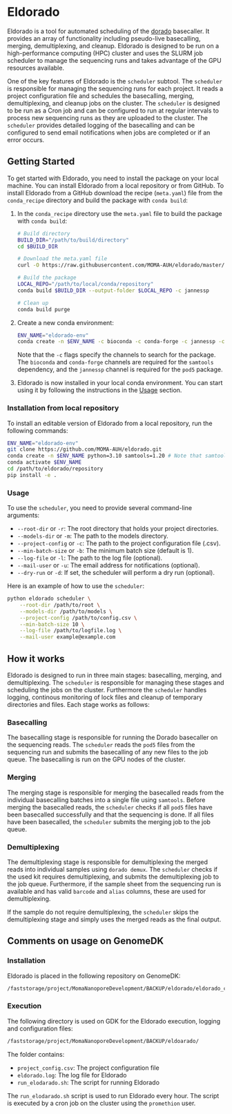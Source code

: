 # Eldorado 

Eldorado is a tool for automated scheduling of the [dorado](https://github.com/nanoporetech/dorado) basecaller. It provides an array of functionality including pseudo-live basecalling, merging, demultiplexing, and cleanup. Eldorado is designed to be run on a high-performance computing (HPC) cluster and uses the SLURM job scheduler to manage the sequencing runs and takes advantage of the GPU resources available.

One of the key features of Eldorado is the `scheduler` subtool. The `scheduler` is responsible for managing the sequencing runs for each project. It reads a project configuration file and schedules the basecalling, merging, demultiplexing, and cleanup jobs on the cluster. The `scheduler` is designed to be run as a Cron job and can be configured to run at regular intervals to process new sequencing runs as they are uploaded to the cluster. The `scheduler` provides detailed logging of the basecalling and can be configured to send email notifications when jobs are completed or if an error occurs.

## Getting Started

To get started with Eldorado, you need to install the package on your local machine. You can install Eldorado from a local repository or from GitHub. To install Eldorado from a GitHub download the recipe (`meta.yaml`) file from the `conda_recipe` directory and build the package with `conda build`:

1. In the `conda_recipe` directory use the `meta.yaml` file to build the package with `conda build`:
    ```sh 
    # Build directory
    BUILD_DIR="/path/to/build/directory"
    cd $BUILD_DIR

    # Download the meta.yaml file
    curl -O https://raw.githubusercontent.com/MOMA-AUH/eldorado/master/conda_recipe/meta.yaml

    # Build the package
    LOCAL_REPO="/path/to/local/conda/repository"
    conda build $BUILD_DIR --output-folder $LOCAL_REPO -c jannessp

    # Clean up
    conda build purge
    ```

2. Create a new conda environment:
    ```sh
    ENV_NAME="eldorado-env"
    conda create -n $ENV_NAME -c bioconda -c conda-forge -c jannessp -c $LOCAL_REPO eldorado
    ```
    Note that the `-c` flags specify the channels to search for the package. The `bioconda` and `conda-forge` channels are required for the `samtools` dependency, and the `jannessp` channel is required for the `pod5` package.
3. Eldorado is now installed in your local conda environment. You can start using it by following the instructions in the [Usage](#usage) section.


### Installation from local repository
To install an editable version of Eldorado from a local repository, run the following commands:
```sh
ENV_NAME="eldorado-env"
git clone https://github.com/MOMA-AUH/eldorado.git
conda create -n $ENV_NAME python=3.10 samtools=1.20 # Note that samtools is required for the merge step
conda activate $ENV_NAME
cd /path/to/eldorado/repository
pip install -e .
```

### Usage

To use the `scheduler`, you need to provide several command-line arguments:

- `--root-dir` or `-r`: The root directory that holds your project directories.
- `--models-dir` or `-m`: The path to the models directory.
- `--project-config` or `-c`: The path to the project configuration file (.csv).
- `--min-batch-size` or `-b`: The minimum batch size (default is 1).
- `--log-file` or `-l`: The path to the log file (optional).
- `--mail-user` or `-u`: The email address for notifications (optional).
- `--dry-run` or `-d`: If set, the scheduler will perform a dry run (optional).

Here is an example of how to use the `scheduler`:

```sh
python eldorado scheduler \
    --root-dir /path/to/root \
    --models-dir /path/to/models \
    --project-config /path/to/config.csv \
    --min-batch-size 10 \
    --log-file /path/to/logfile.log \
    --mail-user example@example.com
```

## How it works

Eldorado is designed to run in three main stages: basecalling, merging, and demultiplexing. The `scheduler` is responsible for managing these stages and scheduling the jobs on the cluster. Furthermore the `scheduler` handles logging, continous monitoring of lock files and cleanup of temporary directories and files. Each stage works as follows:

### Basecalling

The basecalling stage is responsible for running the Dorado basecaller on the sequencing reads. The `scheduler` reads the `pod5` files from the sequencing run and submits the basecalling of any new files to the job queue. The basecalling is run on the GPU nodes of the cluster. 

### Merging

The merging stage is responsible for merging the basecalled reads from the individual basecalling batches into a single file using `samtools`. Before merging the basecalled reads, the `scheduler` checks if all `pod5` files have been basecalled successfully and that the sequencing is done. If all files have been basecalled, the `scheduler` submits the merging job to the job queue.

### Demultiplexing

The demultiplexing stage is responsible for demultiplexing the merged reads into individual samples using `dorado demux`. The `scheduler` checks if the used kit requires demultiplexing, and submits the demultiplexing job to the job queue. Furthermore, if the sample sheet from the sequencing run is available and has valid `barcode` and `alias` columns, these are used for demultiplexing. 

If the sample do not require demultiplexing, the `scheduler` skips the demultiplexing stage and simply uses the merged reads as the final output.

## Comments on usage on GenomeDK

### Installation

Eldorado is placed in the following repository on GenomeDK:

```sh
/faststorage/project/MomaNanoporeDevelopment/BACKUP/eldorado/eldorado_conda_repo
```

### Execution
The following directory is used on GDK for the Eldorado execution, logging and configuration files:
    
```sh
/faststorage/project/MomaNanoporeDevelopment/BACKUP/eldoarado/
```

The folder contains:
- `project_config.csv`: The project configuration file
- `eldorado.log`: The log file for Eldorado
- `run_elodarado.sh`: The script for running Eldorado

The `run_elodarado.sh` script is used to run Eldorado every hour. The script is executed by a cron job on the cluster using the `promethion` user. 
